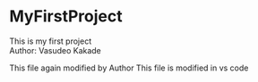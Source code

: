 # MyFirstProject
This is my first project
<br>
Author: Vasudeo Kakade

This file again modified by Author
This file is modified in vs code
